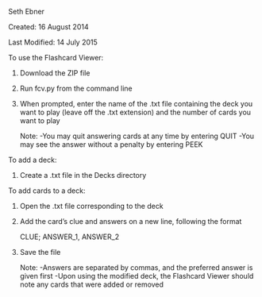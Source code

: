 Seth Ebner

Created: 16 August 2014

Last Modified: 14 July 2015

To use the Flashcard Viewer:

1. Download the ZIP file
2. Run fcv.py from the command line
3. When prompted, enter the name of the .txt file containing the deck you want to play (leave off the .txt extension) and the number of cards you want to play

	Note:
	-You may quit answering cards at any time by entering QUIT
	-You may see the answer without a penalty by entering PEEK

To add a deck:
1. Create a .txt file in the Decks directory

To add cards to a deck:
1. Open the .txt file corresponding to the deck
2. Add the card’s clue and answers on a new line, following the format

	CLUE; ANSWER_1, ANSWER_2

3. Save the file

	Note:
	-Answers are separated by commas, and the preferred answer is given first
	-Upon using the modified deck, the Flashcard Viewer should note any cards that were added or removed
